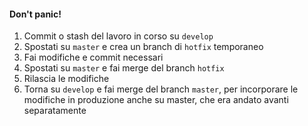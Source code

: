 #### Don't panic!

1. Commit o stash del lavoro in corso su `develop`
2. Spostati su `master` e crea un branch di `hotfix` temporaneo
3. Fai modifiche e commit necessari
4. Spostati su `master` e fai merge del branch `hotfix`
5. Rilascia le modifiche
6. Torna su `develop` e fai merge del branch `master`,
  per incorporare le modifiche in produzione anche su master,
  che era andato avanti separatamente

<aside class="notes">
</aside>
